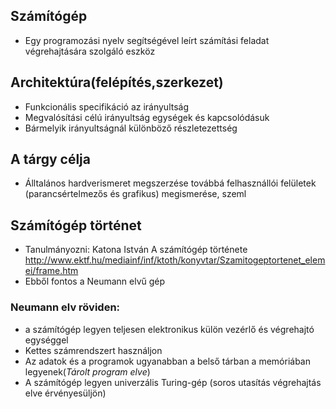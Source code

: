 ## Számítógép
- Egy programozási nyelv segítségével leírt számítási feladat végrehajtására szolgáló eszköz
## Architektúra(felépítés,szerkezet)
- Funkcionális specifikáció az irányultság
- Megvalósítási célú irányultság egységek és kapcsolódásuk
- Bármelyik irányultságnál különböző részletezettség

## A tárgy célja
- Álltalános hardverismeret megszerzése továbbá felhasznállói felületek (parancsértelmezős és grafikus) megismerése, szeml

## Számítógép történet
- Tanulmányozni:
Katona István A számítógép története  http://www.ektf.hu/mediainf/inf/ktoth/konyvtar/Szamitogeptortenet_elemei/frame.htm
- Ebből fontos a Neumann elvű gép
### Neumann elv röviden:
- a számítógép legyen teljesen elektronikus külön vezérlő és végrehajtó egységgel
- Kettes számrendszert használjon
- Az adatok és a programok ugyanabban a belső tárban a memóriában legyenek(*Tárolt program elve*)
- A számítógép legyen univerzális Turing-gép (soros utasítás végrehajtás elve érvényesüljön)